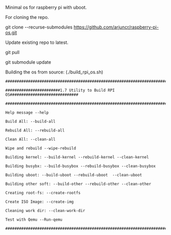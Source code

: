 Minimal os for raspberry pi with uboot.


For cloning the repo.

git clone --recurse-submodules https://github.com/arjuncr/raspberry-pi-os.git

Update existing repo to latest.

git pull

git submodule update

Building the os from source: (./build_rpi_os.sh) 

```
#################################################################################

########################1.7 Utility to Build RPI OS##############################

#################################################################################

Help message --help

Build All: --build-all

Rebuild All: --rebuild-all

Clean All: --clean-all

Wipe and rebuild --wipe-rebuild

Building kernel: --build-kernel --rebuild-kernel --clean-kernel

Building busybx: --build-busybox --rebuild-busybox --clean-busybox

Building uboot: --build-uboot --rebuild-uboot  --clean-uboot

Building other soft: --build-other --rebuild-other --clean-other

Creating root-fs: --create-rootfs

Create ISO Image: --create-img

Cleaning work dir: --clean-work-dir

Test with Qemu --Run-qemu

###################################################################################

```

